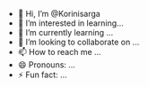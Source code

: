- 👋 Hi, I’m @Korinisarga
- 👀 I’m interested in learning...
- 🌱 I’m currently learning ...
- 💞️ I’m looking to collaborate on ...
- 📫 How to reach me ...
- 😄 Pronouns: ...
- ⚡ Fun fact: ...

<!---
Korinisarga/Korinisarga is a ✨ special ✨ repository because its `README.md` (this file) appears on your GitHub profile.
You can click the Preview link to take a look at your changes.
--->
